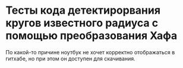 # Тесты кода детектирорвания кругов известного радиуса с помощью преобразования Хафа

По какой-то причине ноутбук не хочет корректно отображаться в гитхабе, но при этом он доступен для скачивания.